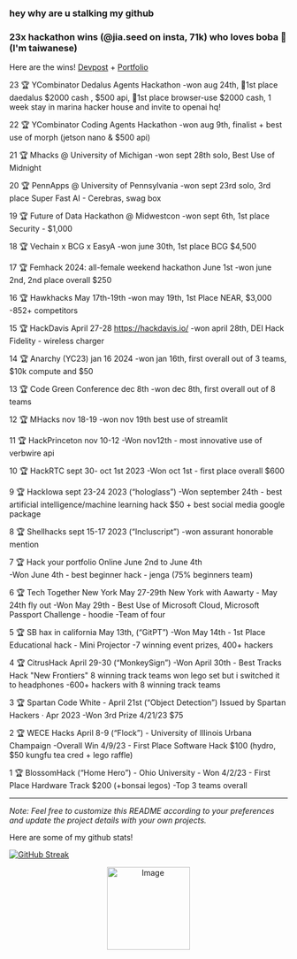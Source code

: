 ### hey why are u stalking my github 


### 23x hackathon wins (@jia.seed on insta, 71k) who loves boba 🧋 (I'm taiwanese)

Here are the wins! [Devpost](https://devpost.com/audgeviolin07?ref_content=user-portfolio&ref_feature=portfolio&ref_medium=global-nav) + [Portfolio](https://www.jia.build/)

23 🏆 YCombinator Dedalus Agents Hackathon
  -won aug 24th, 🏅1st place daedalus $2000 cash , $500 api, 🏅1st place browser-use $2000 cash, 1 week stay in marina hacker house
	and invite to openai hq!

22 🏆 YCombinator Coding Agents Hackathon
  -won aug 9th, finalist + best use of morph (jetson nano & $500 api)

21 🏆 Mhacks @ University of Michigan 
  -won sept 28th solo, Best Use of Midnight

20 🏆 PennApps @ University of Pennsylvania 
  -won sept 23rd solo, 3rd place Super Fast AI - Cerebras, swag box

19 🏆 Future of Data Hackathon @ Midwestcon
  -won sept 6th, 1st place Security - $1,000 

18 🏆 Vechain x BCG x EasyA 
  -won june 30th, 1st place BCG $4,500 

17 🏆 Femhack 2024: all-female weekend hackathon June 1st
  -won june 2nd, 2nd place overall $250

16 🏆 Hawkhacks May 17th-19th 
  -won may 19th, 1st Place NEAR, $3,000
  -852+ competitors

15 🏆 HackDavis April 27-28 https://hackdavis.io/ 
  -won april 28th, DEI Hack Fidelity - wireless charger

14 🏆 Anarchy (YC23) jan 16 2024
  -won jan 16th, first overall out of 3 teams, $10k compute and $50

13 🏆 Code Green Conference dec 8th 
  -won dec 8th, first overall out of 8 teams

12 🏆 MHacks nov 18-19
  -won nov 19th best use of streamlit

11 🏆 HackPrinceton nov 10-12
  -Won nov12th - most innovative use of verbwire api

10 🏆 HackRTC sept 30- oct 1st 2023
	-Won oct 1st - first place overall $600

9 🏆 HackIowa sept  23-24 2023 (“hologlass”) 
  -Won september 24th - best artificial intelligence/machine learning hack $50 + best social media google package

8 🏆 Shellhacks sept 15-17 2023 (“Incluscript”) 
  -won assurant honorable mention

7 🏆 Hack your portfolio Online June 2nd to June 4th  
  -Won June 4th - best beginner hack - jenga (75% beginners team)

6 🏆 Tech Together New York May 27-29th New York with Aawarty - May 24th fly out
  -Won May 29th - Best Use of Microsoft Cloud, Microsoft Passport Challenge - hoodie
  -Team of four

5 🏆 SB hax in california May 13th,  (“GitPT”)
  -Won May 14th - 1st Place Educational hack - Mini Projector
  -7 winning event prizes, 400+ hackers

4 🏆 CitrusHack April 29-30 (“MonkeySign”)
  -Won April 30th - Best Tracks Hack "New Frontiers" 8 winning track teams won lego set but i switched it to headphones
	-600+ hackers with 8 winning track teams

3 🏆 Spartan Code White - April 21st (“Object Detection”)  Issued by Spartan Hackers · Apr 2023
  -Won 3rd Prize 4/21/23 $75

2 🏆 WECE Hacks April 8-9 (“Flock”) - University of Illinois Urbana Champaign
	-Overall Win 4/9/23 - First Place Software Hack $100 (hydro, $50 kungfu tea cred + lego raffle)

1 🏆 BlossomHack (“Home Hero”) - Ohio University
	- Won 4/2/23 - First Place Hardware Track $200 (+bonsai legos)
	-Top 3 teams overall

---
*Note: Feel free to customize this README according to your preferences and update the project details with your own projects.*

Here are some of my github stats!

[![GitHub Streak](https://github-readme-streak-stats.herokuapp.com/?user=audgeviolin07)](https://git.io/streak-stats)

<p align="center">
  <img src="https://github.com/audgeviolin07/audgeviolin07/assets/123830780/2e0a9ff8-5f1d-4515-a591-bc02929c92d1" alt="Image" style="border-radius: 10; width: 150; height: 150px;">
</p>
